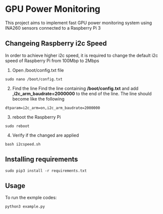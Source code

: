 # GPU Power Monitoring
This project aims to implement fast GPU power monitoring system using INA260 sensors connected to a Raspberry Pi 3

## Changeing Raspberry i2c Speed

In order to achieve higher i2c speed, it is required to change the default i2c speed of Raspberry Pi from 100Mbp to 2Mbps
1. Open /boot/config.txt file
```
sudo nano /boot/config.txt
```

2. Find the line Find the line containing **/boot/config.txt** and add **,i2c_arm_baudrate=2000000** to the end of the line. The line should become like the following
```
dtparam=i2c_arm=on,i2c_arm_baudrate=2000000
```

3. reboot the Raspberry Pi
```
sudo reboot
```
4. Verify if the changed are applied
```
bash i2cspeed.sh
```

## Installing requirements
```
sudo pip3 install -r requirements.txt
```
## Usage
To run the exmple codes:
```
python3 example.py
```

